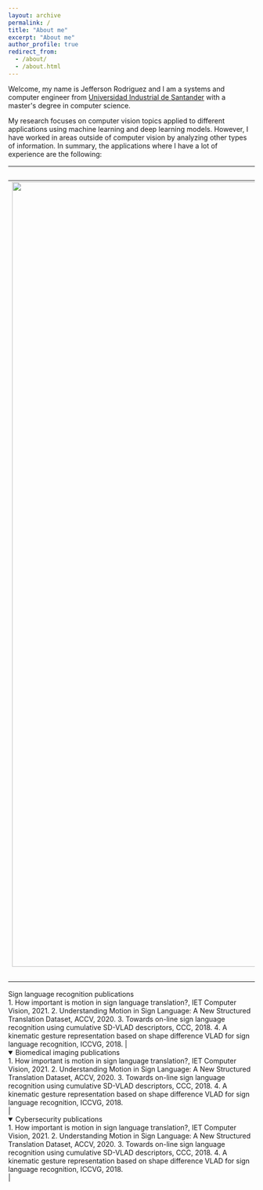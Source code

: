 ```yaml
---
layout: archive
permalink: /
title: "About me"
excerpt: "About me"
author_profile: true
redirect_from: 
  - /about/
  - /about.html
---
```


Welcome, my name is Jefferson Rodriguez and I am a systems and computer engineer from [Universidad Industrial de Santander](https://www.uis.edu.co/webUIS/es/index.jsp) with a master's degree in computer science.

My research focuses on computer vision topics applied to different applications using machine learning and deep learning models. However, I have worked in areas outside of computer vision by analyzing other types of information. In summary, the applications where I have a lot of experience are the following:

|Sign language recognition | Biomedical imaging applications |Time series forecasting |
|:-------------------------:|:-------------------------:|:-------------------------:|
|<img width="1600" alt="slr" src="/images/slr.png"> |  <img width="1600" alt="biomedical" src="/images/biomedical.jpg">|<img width="1600" alt="forecasting" src="/images/series.jpg">|
|<details open>
<summary>Sign language recognition publications</summary>
1. How important is motion in sign language translation?, IET Computer Vision, 2021.
2. Understanding Motion in Sign Language: A New Structured Translation Dataset, ACCV, 2020.
3. Towards on-line sign language recognition using cumulative SD-VLAD descriptors, CCC, 2018.
4. A kinematic gesture representation based on shape difference VLAD for sign language recognition, ICCVG, 2018.
</details> |<details open>
<summary>Biomedical imaging publications</summary>
1. How important is motion in sign language translation?, IET Computer Vision, 2021.
2. Understanding Motion in Sign Language: A New Structured Translation Dataset, ACCV, 2020.
3. Towards on-line sign language recognition using cumulative SD-VLAD descriptors, CCC, 2018.
4. A kinematic gesture representation based on shape difference VLAD for sign language recognition, ICCVG, 2018.
</details> |<details open>
<summary>Cybersecurity publications</summary>
1. How important is motion in sign language translation?, IET Computer Vision, 2021.
2. Understanding Motion in Sign Language: A New Structured Translation Dataset, ACCV, 2020.
3. Towards on-line sign language recognition using cumulative SD-VLAD descriptors, CCC, 2018.
4. A kinematic gesture representation based on shape difference VLAD for sign language recognition, ICCVG, 2018.
</details> |
